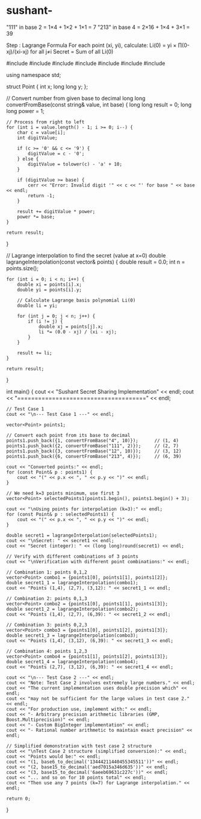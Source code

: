 # sushant-
"111" in base 2 = 1×4 + 1×2 + 1×1 = 7
"213" in base 4 = 2×16 + 1×4 + 3×1 = 39

Step : Lagrange Formula
For each point (xi, yi), calculate:
Li(0) = yi × ∏(0-xj)/(xi-xj) for all j≠i
Secret = Sum of all Li(0)



#include <iostream>
#include <string>
#include <vector>
#include <map>
#include <cctype>
#include <algorithm>
#include <cmath>

using namespace std;

struct Point {
    int x;
    long long y;
};

// Convert number from given base to decimal
long long convertFromBase(const string& value, int base) {
    long long result = 0;
    long long power = 1;
    
    // Process from right to left
    for (int i = value.length() - 1; i >= 0; i--) {
        char c = value[i];
        int digitValue;
        
        if (c >= '0' && c <= '9') {
            digitValue = c - '0';
        } else {
            digitValue = tolower(c) - 'a' + 10;
        }
        
        if (digitValue >= base) {
            cerr << "Error: Invalid digit '" << c << "' for base " << base << endl;
            return -1;
        }
        
        result += digitValue * power;
        power *= base;
    }
    
    return result;
}

// Lagrange interpolation to find the secret (value at x=0)
double lagrangeInterpolation(const vector<Point>& points) {
    double result = 0.0;
    int n = points.size();
    
    for (int i = 0; i < n; i++) {
        double xi = points[i].x;
        double yi = points[i].y;
        
        // Calculate Lagrange basis polynomial Li(0)
        double li = yi;
        
        for (int j = 0; j < n; j++) {
            if (i != j) {
                double xj = points[j].x;
                li *= (0.0 - xj) / (xi - xj);
            }
        }
        
        result += li;
    }
    
    return result;
}

int main() {
    cout << "Sushant Secret Sharing Implementation" << endl;
    cout << "=====================================" << endl;
    
    // Test Case 1
    cout << "\n--- Test Case 1 ---" << endl;
    
    vector<Point> points1;
    
    // Convert each point from its base to decimal
    points1.push_back({1, convertFromBase("4", 10)});      // (1, 4)
    points1.push_back({2, convertFromBase("111", 2)});     // (2, 7)  
    points1.push_back({3, convertFromBase("12", 10)});     // (3, 12)
    points1.push_back({6, convertFromBase("213", 4)});     // (6, 39)
    
    cout << "Converted points:" << endl;
    for (const Point& p : points1) {
        cout << "(" << p.x << ", " << p.y << ")" << endl;
    }
    
    // We need k=3 points minimum, use first 3
    vector<Point> selectedPoints1(points1.begin(), points1.begin() + 3);
    
    cout << "\nUsing points for interpolation (k=3):" << endl;
    for (const Point& p : selectedPoints1) {
        cout << "(" << p.x << ", " << p.y << ")" << endl;
    }
    
    double secret1 = lagrangeInterpolation(selectedPoints1);
    cout << "\nSecret: " << secret1 << endl;
    cout << "Secret (integer): " << (long long)round(secret1) << endl;
    
    // Verify with different combinations of 3 points
    cout << "\nVerification with different point combinations:" << endl;
    
    // Combination 1: points 0,1,2
    vector<Point> combo1 = {points1[0], points1[1], points1[2]};
    double secret1_1 = lagrangeInterpolation(combo1);
    cout << "Points (1,4), (2,7), (3,12): " << secret1_1 << endl;
    
    // Combination 2: points 0,1,3  
    vector<Point> combo2 = {points1[0], points1[1], points1[3]};
    double secret1_2 = lagrangeInterpolation(combo2);
    cout << "Points (1,4), (2,7), (6,39): " << secret1_2 << endl;
    
    // Combination 3: points 0,2,3
    vector<Point> combo3 = {points1[0], points1[2], points1[3]};
    double secret1_3 = lagrangeInterpolation(combo3);
    cout << "Points (1,4), (3,12), (6,39): " << secret1_3 << endl;
    
    // Combination 4: points 1,2,3
    vector<Point> combo4 = {points1[1], points1[2], points1[3]};
    double secret1_4 = lagrangeInterpolation(combo4);
    cout << "Points (2,7), (3,12), (6,39): " << secret1_4 << endl;
    
    cout << "\n--- Test Case 2 ---" << endl;
    cout << "Note: Test Case 2 involves extremely large numbers." << endl;
    cout << "The current implementation uses double precision which" << endl;
    cout << "may not be sufficient for the large values in test case 2." << endl;
    cout << "For production use, implement with:" << endl;
    cout << "- Arbitrary precision arithmetic libraries (GMP, Boost.Multiprecision)" << endl;
    cout << "- Custom BigInteger implementation" << endl;
    cout << "- Rational number arithmetic to maintain exact precision" << endl;
    
    // Simplified demonstration with test case 2 structure
    cout << "\nTest Case 2 structure (simplified conversion):" << endl;
    cout << "Points would be:" << endl;
    cout << "(1, base6_to_decimal('13444211440455345511'))" << endl;
    cout << "(2, base15_to_decimal('aed7015a346d635'))" << endl;
    cout << "(3, base15_to_decimal('6aeeb69631c227c'))" << endl;
    cout << "... and so on for 10 points total" << endl;
    cout << "Then use any 7 points (k=7) for Lagrange interpolation." << endl;
    
    return 0;
}
